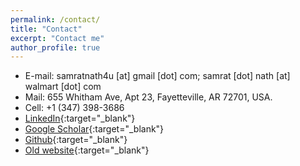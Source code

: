 ```yaml
---
permalink: /contact/
title: "Contact"
excerpt: "Contact me"
author_profile: true
---
```


* E-mail: samratnath4u [at] gmail [dot] com; samrat [dot] nath [at] walmart [dot] com
* Mail: 655 Whitham Ave, Apt 23, Fayetteville, AR 72701, USA. 
* Cell: +1 (347) 398-3686
* [LinkedIn](https://www.linkedin.com/in/samrat-nath-ph-d-2968b49a/){:target="_blank"}
* [Google Scholar](https://scholar.google.com/citations?user=bK16_G4AAAAJ&hl=en){:target="_blank"}
* [Github](https://github.com/samrat-nath){:target="_blank"}
* [Old website](https://sites.google.com/site/samratnathbd/){:target="_blank"}
